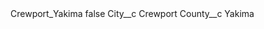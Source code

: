 <?xml version="1.0" encoding="UTF-8"?>
<CustomMetadata xmlns="http://soap.sforce.com/2006/04/metadata" xmlns:xsi="http://www.w3.org/2001/XMLSchema-instance" xmlns:xsd="http://www.w3.org/2001/XMLSchema">
    <label>Crewport_Yakima</label>
    <protected>false</protected>
    <values>
        <field>City__c</field>
        <value xsi:type="xsd:string">Crewport</value>
    </values>
    <values>
        <field>County__c</field>
        <value xsi:type="xsd:string">Yakima</value>
    </values>
</CustomMetadata>
